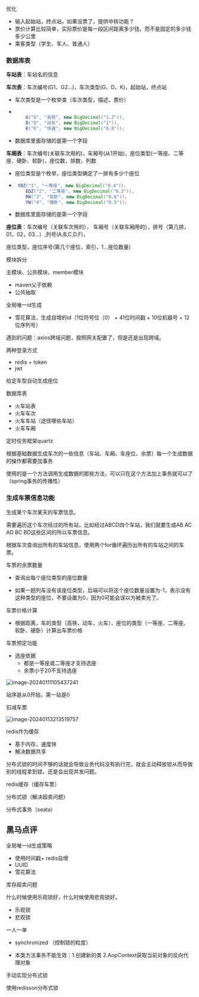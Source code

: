 优化

+ 输入起始站，终点站，如果没票了，提供中转功能？
+ 票价计算比较简单，实际票价是每一段区间距离多少钱，而不是固定的多少钱多少公里
+ 乘客类型（学生、军人、普通人）



### 数据库表

**车站表**：车站名的信息

**车次表**：车次编号(G1、G2…)，车次类型(G、D、K)，起始站，终点站

+ 车次类型是一个枚举类（车次类型，描述，票价）

+ ```java
  
      G("G", "高铁", new BigDecimal("1.2")),
      D("D", "动车", new BigDecimal("1")),
      K("K", "快速", new BigDecimal("0.8"));
  ```

+ 数据库里面存储的是第一个字段

**车厢表**：车次编号(关联车次用的)，车厢号(从1开始)，座位类型(一等座、二等座、硬卧、软卧)，座位数，排数，列数

+ 座位类型是个枚举，座位类型确定了一排有多少个座位

+ ```java
   YDZ("1", "一等座", new BigDecimal("0.4")),
      EDZ("2", "二等座", new BigDecimal("0.3")),
      RW("3", "软卧", new BigDecimal("0.6")),
      YW("4", "硬卧", new BigDecimal("0.5"));
  ```

+ 数据库里面存储的是第一个字段

**座位表**：车次编号（关联车次用的）， 车厢号（关联车厢用的），排号（第几排，01，02，03…）,列号(A,B,C,D,F)，

座位类型，座位序号(第几个座位，索引，1…座位数量)



模块拆分

主模块、公共模块、member模块

+ maven父子依赖
+ 公共抽取

全局唯一id生成

+ 雪花算法，生成自增的id（1位符号位（0） +  41位时间戳 + 10位机器号 + 12位序列号）

遇到的问题：axios跨域问题，按照网关配置了，但是还是出现跨域。



两种登录方式

+ redis + token
+ jwt

给定车型自动生成座位

数据库表

+ 火车站表
+ 火车车次
+ 火车车站（途径哪些车站）
+ 火车车厢

定时任务框架quartz

根据基础数据生成车次的一些信息（车站、车厢、车座位、余票）每一个生成数据的操作都需要加事务

使用的是一个方法调用生成数据的那些方法，可以只在这个方法加上事务就可以了（spring事务的传播性）





### 生成车票信息功能

生成某个车次某天的车票信息。

需要遍历这个车次经过的所有站，比如经过ABCD四个车站，我们就要生成AB AC AD BC BD这些区间的所以车票信息。

根据车次查询出所有的车站信息，使用两个for循环遍历出所有的车站之间的车票。

车票的余票数量

+ 查询出每个座位类型的座位数量

+ 如果一趟列车没有该座位类型，后端可以将这个座位数量设置为-1，表示没有这种类型的座位，不要设置为0，因为0可能会误以为被卖光了。

车票价格计算

+ 根据距离，车的类型（高铁，动车，火车），座位的类型（一等座、二等座、软卧、硬卧）计算出车票价格

车票预定功能

+ 选座依据
  + 都是一等座或二等座才支持选座
  + 余票小于20不支持选座

![image-20240111105437241](https://note-1322176778.cos.ap-guangzhou.myqcloud.com/java/juc/image-20240111105437241.png)

站序是从0开始，第一站是0

扣减车票

![image-20240113213519757](https://note-1322176778.cos.ap-guangzhou.myqcloud.com/java/juc/image-20240113213519757.png)

redis作为缓存

+ 基于内存，速度快
+ 解决数据共享

分布式锁的时间不够的话就会导致业务代码没有执行完，就会主动释放锁从而导致别的线程拿到锁，还是会出现并发问题。





redis缓存（缓存车票）

分布式锁（解决超卖问题）

分布式事务（seata）

## 黑马点评

全局唯一id生成策略

+ 使用时间戳+ redis自增
+ UUID
+ 雪花算法

库存超卖问题

什么时候使用乐观锁好，什么时候使用悲观锁好。

+ 乐观锁
+ 悲观锁

一人一单

+ synchronized （控制锁的粒度）

+ 本类方法事务不能生效：1.创建新的类 2.AopContext获取当前对象的反向代理对象

手动实现分布式锁

使用redisson分布式锁